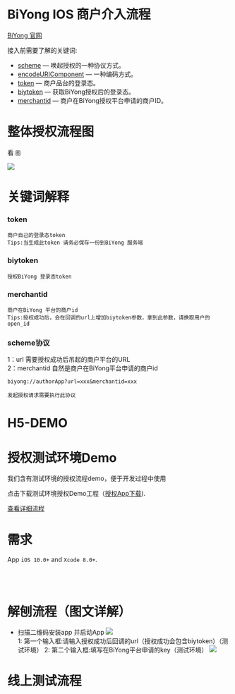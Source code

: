 BiYong IOS 商户介入流程
==============

[BiYong 官网](https://www.biyong.sg)&nbsp;


接入前需要了解的关键词:

* [scheme](https://github.com/openbiyong/biyong-developer/blob/master/BiYong%E5%95%86%E6%88%B7IOS%E6%8E%A5%E5%85%A5%E6%B5%81%E7%A8%8B.md#scheme%E5%8D%8F%E8%AE%AE) — 唤起授权的一种协议方式。
* [encodeURIComponent](https://www.biyong.sg) — 一种编码方式。
* [token](https://github.com/openbiyong/biyong-developer/blob/master/BiYong%E5%95%86%E6%88%B7IOS%E6%8E%A5%E5%85%A5%E6%B5%81%E7%A8%8B.md#token) — 商户品台的登录态。
* [biytoken](https://github.com/openbiyong/biyong-developer/blob/master/BiYong%E5%95%86%E6%88%B7IOS%E6%8E%A5%E5%85%A5%E6%B5%81%E7%A8%8B.md#biytoken) — 获取BiYong授权后的登录态。
* [merchantid](https://github.com/openbiyong/biyong-developer/blob/master/BiYong%E5%95%86%E6%88%B7IOS%E6%8E%A5%E5%85%A5%E6%B5%81%E7%A8%8B.md#merchantid) — 商户在BiYong授权平台申请的商户ID。

整体授权流程图
==============
看 `图`

<img src="https://i.postimg.cc/LsZxj8gf/5ae1731ee4b04f3db58434a0.png"><br/>


关键词解释
==============

### token

```
商户自己的登录态token
Tips:当生成此token 请务必保存一份到BiYong 服务端
```

### biytoken

```
授权BiYong 登录态token
```

### merchantid

```
商户在BiYong 平台的商户id
Tips:授权成功后，会在回调的url上增加biytoken参数，拿到此参数，请换取用户的open_id 
```

### scheme协议

1：url 需要授权成功后吊起的商户平台的URL <br>
2：merchantid 自然是商户在BiYong平台申请的商户id

```
biyong://authorApp?url=xxx&merchantid=xxx

发起授权请求需要执行此协议

```

H5-DEMO
==============



授权测试环境Demo
==============
我们含有测试环境的授权流程demo，便于开发过程中使用<br/>

点击下载测试环境授权Demo工程（[授权App下载](https://www.pgyer.com/zngr)).<br/>

[查看详细流程](https://github.com/openbiyong/biyong-developer/blob/master/BiYong%E5%95%86%E6%88%B7IOS%E6%8E%A5%E5%85%A5%E6%B5%81%E7%A8%8B.md#%E8%A7%A3%E5%88%A8%E6%B5%81%E7%A8%8B%E5%9B%BE%E6%96%87%E8%AF%A6%E8%A7%A3)

需求
==============
App `iOS 10.0+` and `Xcode 8.0+`.

<br/><br/>

解刨流程（图文详解）
==============
- 扫描二维码安装app 并启动App
<img src="https://i.postimg.cc/R0QhFW87/Wechat_IMG145.jpg"><br/>
1: 第一个输入框:请输入授权成功后回调的url（授权成功会包含biytoken）（测试环境） 
2: 第二个输入框:填写在BiYong平台申请的key（测试环境） 
<img src="https://i.postimg.cc/Jzj46yRf/Wechat_IMG146.png"><br/>

线上测试流程
==============



